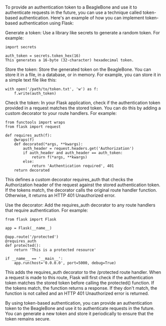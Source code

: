 To provide an authentication token to a BeagleBone and use it to authenticate requests in the future, you can use a technique called token-based authentication. Here's an example of how you can implement token-based authentication using Flask:

Generate a token: Use a library like secrets to generate a random token. For example:

```python3
import secrets

auth_token = secrets.token_hex(16)
This generates a 16-byte (32-character) hexadecimal token.
```

Store the token: Store the generated token on the BeagleBone. You can store it in a file, in a database, or in memory. For example, you can store it in a simple text file like this:

```python3
with open('/path/to/token.txt', 'w') as f:
    f.write(auth_token)
```

Check the token: In your Flask application, check if the authentication token provided in a request matches the stored token. You can do this by adding a custom decorator to your route handlers. For example:

```python3
from functools import wraps
from flask import request

def requires_auth(f):
    @wraps(f)
    def decorated(*args, **kwargs):
        auth_header = request.headers.get('Authorization')
        if auth_header and auth_header == auth_token:
            return f(*args, **kwargs)
        else:
            return 'Authentication required', 401
    return decorated
```

This defines a custom decorator requires_auth that checks the Authorization header of the request against the stored authentication token. If the tokens match, the decorator calls the original route handler function. Otherwise, it returns an HTTP 401 Unauthorized error.

Use the decorator: Add the requires_auth decorator to any route handlers that require authentication. For example:

```python3
from flask import Flask

app = Flask(__name__)

@app.route('/protected')
@requires_auth
def protected():
    return 'This is a protected resource'

if __name__ == '__main__':
    app.run(host='0.0.0.0', port=5000, debug=True)
```

This adds the requires_auth decorator to the /protected route handler. When a request is made to this route, Flask will first check if the authentication token matches the stored token before calling the protected() function. If the tokens match, the function returns a response. If they don't match, the function is not called and an HTTP 401 Unauthorized error is returned.

By using token-based authentication, you can provide an authentication token to the BeagleBone and use it to authenticate requests in the future. You can generate a new token and store it periodically to ensure that the token remains secure.
